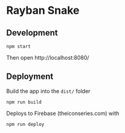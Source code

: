 

# Rayban Snake


## Development

```
npm start
```
Then open http://localhost:8080/


## Deployment

Build the app into the `dist/` folder
```
npm run build
```

Deploys to Firebase (theiconseries.com) with
```
npm run deploy
```
